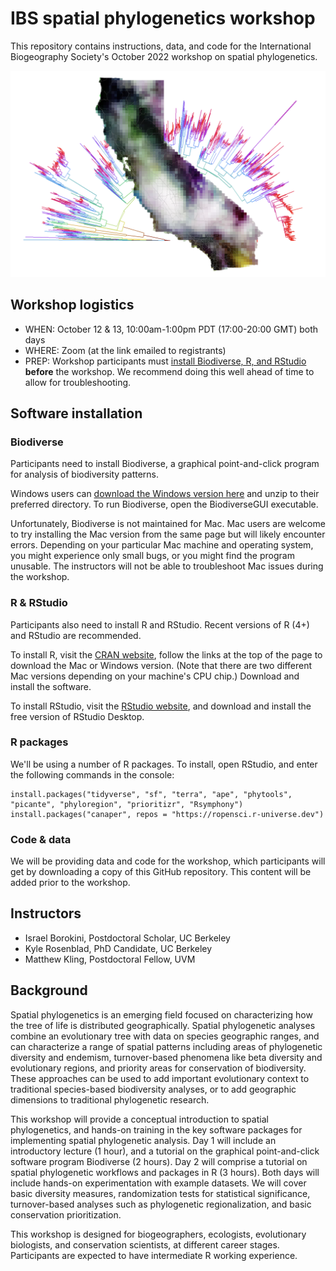# IBS spatial phylogenetics workshop

This repository contains instructions, data, and code for the International Biogeography Society's October 2022 workshop on spatial phylogenetics.

![alt text](https://raw.githubusercontent.com/matthewkling/ibs-spatial-phylogenetics-2022/main/spatialphy.png)

## Workshop logistics 

- WHEN: October 12 & 13, 10:00am-1:00pm PDT (17:00-20:00 GMT) both days
- WHERE: Zoom (at the link emailed to registrants)
- PREP: Workshop participants must [install Biodiverse, R, and RStudio](https://github.com/matthewkling/ibs-spatial-phylogenetics-2022#biodiverse) **before** the workshop. We recommend doing this well ahead of time to allow for troubleshooting. 


## Software installation

### Biodiverse

Participants need to install Biodiverse, a graphical point-and-click program for analysis of biodiversity patterns.

Windows users can [download the Windows version here](https://github.com/shawnlaffan/biodiverse/wiki/Downloads) and unzip to their preferred directory. To run Biodiverse, open the BiodiverseGUI executable.

Unfortunately, Biodiverse is not maintained for Mac. Mac users are welcome to try installing the Mac version from the same page but will likely encounter errors. Depending on your particular Mac machine and operating system, you might experience only small bugs, or you might find the program unusable. The instructors will not be able to troubleshoot Mac issues during the workshop.


### R & RStudio

Participants also need to install R and RStudio. Recent versions of R (4+) and RStudio are recommended.

To install R, visit the [CRAN website](https://cran.r-project.org/), follow the links at the top of the page to download the Mac or Windows version. (Note that there are two different Mac versions depending on your machine's CPU chip.) Download and install the software. 

To install RStudio, visit the [RStudio website](https://www.rstudio.com/products/rstudio/download/#download), and download and install the free version of RStudio Desktop. 

### R packages

We'll be using a number of R packages. To install, open RStudio, and enter the following commands in the console:

```
install.packages("tidyverse", "sf", "terra", "ape", "phytools", "picante", "phyloregion", "prioritizr", "Rsymphony")
install.packages("canaper", repos = "https://ropensci.r-universe.dev")
```


### Code & data

We will be providing data and code for the workshop, which participants will get by downloading a copy of this GitHub repository. This content will be added prior to the workshop.


## Instructors

- Israel Borokini, Postdoctoral Scholar, UC Berkeley
- Kyle Rosenblad, PhD Candidate, UC Berkeley
- Matthew Kling, Postdoctoral Fellow, UVM


## Background

Spatial phylogenetics is an emerging field focused on characterizing how the tree of life is distributed geographically. Spatial phylogenetic analyses combine an evolutionary tree with data on species geographic ranges, and can characterize a range of spatial patterns including areas of phylogenetic diversity and endemism, turnover-based phenomena like beta diversity and evolutionary regions, and priority areas for conservation of biodiversity. These approaches can be used to add important evolutionary context to traditional species-based biodiversity analyses, or to add geographic dimensions to traditional phylogenetic research.

This workshop will provide a conceptual introduction to spatial phylogenetics, and hands-on training in the key software packages for implementing spatial phylogenetic analysis. Day 1 will include an introductory lecture (1 hour), and a tutorial on the graphical point-and-click software program Biodiverse (2 hours). Day 2 will comprise a tutorial on spatial phylogenetic workflows and packages in R (3 hours). Both days will include hands-on experimentation with example datasets. We will cover basic diversity measures, randomization tests for statistical significance, turnover-based analyses such as phylogenetic regionalization, and basic conservation prioritization.

This workshop is designed for biogeographers, ecologists, evolutionary biologists, and conservation scientists, at different career stages. Participants are expected to have intermediate R working experience.
